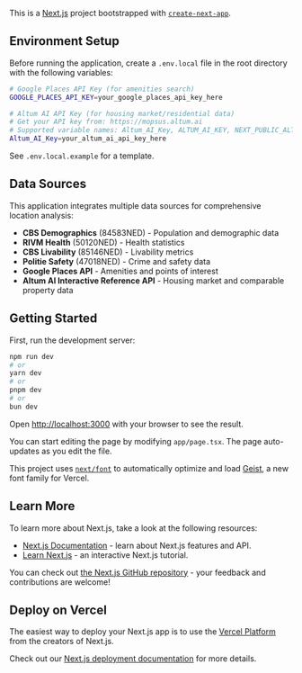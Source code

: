 This is a [Next.js](https://nextjs.org) project bootstrapped with [`create-next-app`](https://nextjs.org/docs/app/api-reference/cli/create-next-app).

## Environment Setup

Before running the application, create a `.env.local` file in the root directory with the following variables:

```bash
# Google Places API Key (for amenities search)
GOOGLE_PLACES_API_KEY=your_google_places_api_key_here

# Altum AI API Key (for housing market/residential data)
# Get your API key from: https://mopsus.altum.ai
# Supported variable names: Altum_AI_Key, ALTUM_AI_KEY, NEXT_PUBLIC_ALTUM_AI_KEY
Altum_AI_Key=your_altum_ai_api_key_here
```

See `.env.local.example` for a template.

## Data Sources

This application integrates multiple data sources for comprehensive location analysis:

- **CBS Demographics** (84583NED) - Population and demographic data
- **RIVM Health** (50120NED) - Health statistics
- **CBS Livability** (85146NED) - Livability metrics
- **Politie Safety** (47018NED) - Crime and safety data
- **Google Places API** - Amenities and points of interest
- **Altum AI Interactive Reference API** - Housing market and comparable property data

## Getting Started

First, run the development server:

```bash
npm run dev
# or
yarn dev
# or
pnpm dev
# or
bun dev
```

Open [http://localhost:3000](http://localhost:3000) with your browser to see the result.

You can start editing the page by modifying `app/page.tsx`. The page auto-updates as you edit the file.

This project uses [`next/font`](https://nextjs.org/docs/app/building-your-application/optimizing/fonts) to automatically optimize and load [Geist](https://vercel.com/font), a new font family for Vercel.

## Learn More

To learn more about Next.js, take a look at the following resources:

- [Next.js Documentation](https://nextjs.org/docs) - learn about Next.js features and API.
- [Learn Next.js](https://nextjs.org/learn) - an interactive Next.js tutorial.

You can check out [the Next.js GitHub repository](https://github.com/vercel/next.js) - your feedback and contributions are welcome!

## Deploy on Vercel

The easiest way to deploy your Next.js app is to use the [Vercel Platform](https://vercel.com/new?utm_medium=default-template&filter=next.js&utm_source=create-next-app&utm_campaign=create-next-app-readme) from the creators of Next.js.

Check out our [Next.js deployment documentation](https://nextjs.org/docs/app/building-your-application/deploying) for more details.
